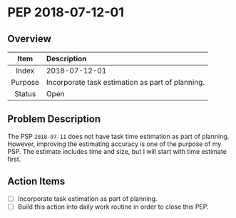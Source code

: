 # PEP 2018-07-12-01

## Overview

| Item | Description |
|:----:|:------------|
| Index | 2018-07-12-01 |
| Purpose | Incorporate task estimation as part of planning.  |
| Status | Open |

## Problem Description

The PSP `2018-07-11` does not have task time estimation as part of planning. However, improving the estimating accuracy is one of the purpose of my PSP. The estimate includes time and size, but I will start with time estimate first.

## Action Items

- [ ] Incorporate task estimation as part of planning.
- [ ] Build this action into daily work routine in order to close this PEP.
